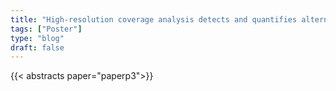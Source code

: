```yaml
---
title: "High-resolution coverage analysis detects and quantifies alternative mRNA processing events"
tags: ["Poster"]
type: "blog"
draft: false
---
```


{{< abstracts paper="paperp3">}}


